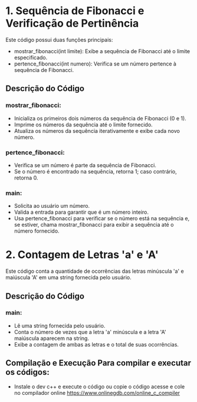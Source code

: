 # 1. Sequência de Fibonacci e Verificação de Pertinência
Este código possui duas funções principais:

* mostrar_fibonacci(int limite): Exibe a sequência de Fibonacci até o limite especificado.
* pertence_fibonacci(int numero): Verifica se um número pertence à sequência de Fibonacci.

## Descrição do Código
### mostrar_fibonacci:

* Inicializa os primeiros dois números da sequência de Fibonacci (0 e 1).
* Imprime os números da sequência até o limite fornecido.
* Atualiza os números da sequência iterativamente e exibe cada novo número.
### pertence_fibonacci:

* Verifica se um número é parte da sequência de Fibonacci.
* Se o número é encontrado na sequência, retorna 1; caso contrário, retorna 0.

### main:

* Solicita ao usuário um número.
* Valida a entrada para garantir que é um número inteiro.
* Usa pertence_fibonacci para verificar se o número está na sequência e, se estiver, chama mostrar_fibonacci para exibir a sequência até o número fornecido.
#

# 2. Contagem de Letras 'a' e 'A'
Este código conta a quantidade de ocorrências das letras minúscula 'a' e maiúscula 'A' em uma string fornecida pelo usuário.

## Descrição do Código
### main:
* Lê uma string fornecida pelo usuário.
* Conta o número de vezes que a letra 'a' minúscula e a letra 'A' maiúscula aparecem na string.
* Exibe a contagem de ambas as letras e o total de suas ocorrências.

## Compilação e Execução Para compilar e executar os códigos:
* Instale o dev c++ e execute o código ou copie o código acesse e cole no compilador online https://www.onlinegdb.com/online_c_compiler
